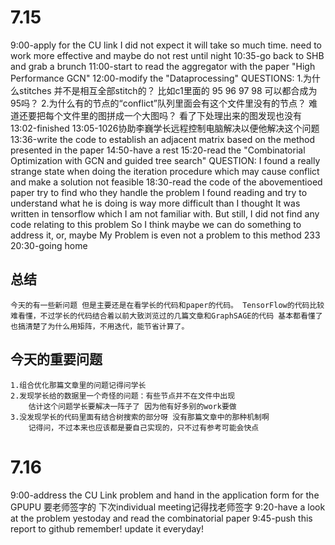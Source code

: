 7.15
=====================================================================
9:00-apply for the CU link
		I did not expect it will take so much time.
		need to work more effective and maybe do not rest until night
10:35-go back to SHB and grab a brunch
11:00-start to read the aggregator with the paper "High Performance GCN"
12:00-modify the "Dataprocessing" 
		QUESTIONS:
		1.为什么stitches 并不是相互全部stitch的？
			比如c1里面的 95 96 97 98 可以都合成为95吗？ 
		2.为什么有的节点的“conflict”队列里面会有这个文件里没有的节点？ 难道还要把每个文件里的图拼成一个大图吗？
			看了下处理出来的图发现也没有
13:02-finished
13:05-1026协助李巍学长远程控制电脑解决以便他解决这个问题
13:36-write the code to establish an adjacent matrix based on the method presented in the paper
14:50-have a rest
15:20-read the "Combinatorial Optimization with GCN and guided tree search"
		QUESTION:
		I found a really strange state when doing the iteration procedure which may cause conflict and make a solution not feasible
18:30-read the code of the abovementioed paper try to find who they handle the problem I found
		reading and try to understand what he is doing is way more difficult than I thought 
		It was written in tensorflow which I am not familiar with.
		But still, I did not find any code relating to this problem
		So I think maybe we can do something to address it, or, maybe My Problem is even not a problem to this method 233
20:30-going home

总结
----------------------------------------------------------------------
	今天的有一些新问题 但是主要还是在看学长的代码和paper的代码。 TensorFlow的代码比较难看懂，不过学长的代码结合着以前大致浏览过的几篇文章和GraphSAGE的代码 基本都看懂了
	也搞清楚了为什么用矩阵，不用迭代，能节省计算了。

今天的重要问题
----------------------------------------------------------------------
	1.组合优化那篇文章里的问题记得问学长
	2.发现学长给的数据里一个奇怪的问题：有些节点并不在文件中出现
		估计这个问题学长要解决一阵子了 因为他有好多别的work要做
	3.没发现学长的代码里面有结合树搜索的部分呀 没有那篇文章中的那种机制啊
		记得问，不过本来也应该都是要自己实现的，只不过有参考可能会快点


7.16
======================================================================
9:00-address the CU Link problem and hand in the application form for the GPUPU
		要老师签字的 下次individual meeting记得找老师签字
9:20-have a look at the problem yestoday and read the combinatorial paper 
9:45-push this report to github
		remember! update it everyday!